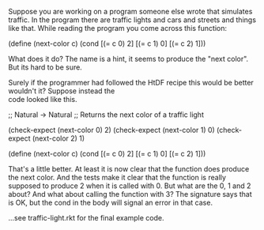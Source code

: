 Suppose you are working on a program someone else wrote
that simulates traffic. In the program there are traffic
lights and cars and streets and things like that. While
reading the program you come across this function:

(define (next-color c)
  (cond [(= c 0) 2]
        [(= c 1) 0]
        [(= c 2) 1]))

What does it do? The name is a hint, it seems to produce
the "next color". But its hard to be sure.

Surely if the programmer had followed the HtDF recipe
this would be better wouldn't it? Suppose instead the   
code looked like this.

;; Natural -> Natural
;; Returns the next color of a traffic light

(check-expect (next-color 0) 2)
(check-expect (next-color 1) 0)
(check-expect (next-color 2) 1)

(define (next-color c)
  (cond [(= c 0) 2]
        [(= c 1) 0]
        [(= c 2) 1]))

That's a little better. At least it is now clear that
the function does produce the next color. And the tests
make it clear that the function is really supposed to
produce 2 when it is called with 0. But what are the
0, 1 and 2 about? And what about calling the function
with 3? The signature says that is OK, but the cond
in the body will signal an error in that case.

...see traffic-light.rkt for the final example code.
